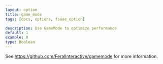 ```yaml
---
layout: option
title: game_mode
tags: [docs, options, fsuae_option]

description: Use GameMode to optimize performance
default: 1
example: 0
type: Boolean
---
```


See https://github.com/FeralInteractive/gamemode for more information.
